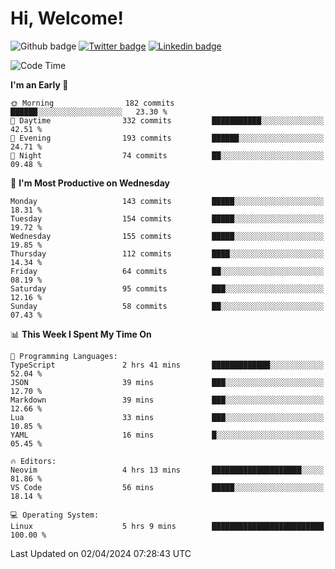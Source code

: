   # Hi, Welcome!
  ![Github badge](https://img.shields.io/github/followers/kraken-afk.svg?style=social&label=Follow&maxAge=2592000)
  [![Twitter badge](https://img.shields.io/badge/-Twitter-00acee?style=flat-square&logo=Twitter&logoColor=white)](https://twitter.com/trshppl)
  [![Linkedin badge](https://img.shields.io/badge/LinkedIn-0077B5?style=flat-square&logo=linkedin&logoColor=white)](https://www.linkedin.com/in/noveanrer)
<!--START_SECTION:waka-->
![Code Time](http://img.shields.io/badge/Code%20Time-124%20hrs%2039%20mins-blue)

**I'm an Early 🐤** 

```text
🌞 Morning                182 commits         ██████░░░░░░░░░░░░░░░░░░░   23.30 % 
🌆 Daytime                332 commits         ███████████░░░░░░░░░░░░░░   42.51 % 
🌃 Evening                193 commits         ██████░░░░░░░░░░░░░░░░░░░   24.71 % 
🌙 Night                  74 commits          ██░░░░░░░░░░░░░░░░░░░░░░░   09.48 % 
```
📅 **I'm Most Productive on Wednesday** 

```text
Monday                   143 commits         █████░░░░░░░░░░░░░░░░░░░░   18.31 % 
Tuesday                  154 commits         █████░░░░░░░░░░░░░░░░░░░░   19.72 % 
Wednesday                155 commits         █████░░░░░░░░░░░░░░░░░░░░   19.85 % 
Thursday                 112 commits         ████░░░░░░░░░░░░░░░░░░░░░   14.34 % 
Friday                   64 commits          ██░░░░░░░░░░░░░░░░░░░░░░░   08.19 % 
Saturday                 95 commits          ███░░░░░░░░░░░░░░░░░░░░░░   12.16 % 
Sunday                   58 commits          ██░░░░░░░░░░░░░░░░░░░░░░░   07.43 % 
```


📊 **This Week I Spent My Time On** 

```text
💬 Programming Languages: 
TypeScript               2 hrs 41 mins       █████████████░░░░░░░░░░░░   52.04 % 
JSON                     39 mins             ███░░░░░░░░░░░░░░░░░░░░░░   12.70 % 
Markdown                 39 mins             ███░░░░░░░░░░░░░░░░░░░░░░   12.66 % 
Lua                      33 mins             ███░░░░░░░░░░░░░░░░░░░░░░   10.85 % 
YAML                     16 mins             █░░░░░░░░░░░░░░░░░░░░░░░░   05.45 % 

🔥 Editors: 
Neovim                   4 hrs 13 mins       ████████████████████░░░░░   81.86 % 
VS Code                  56 mins             █████░░░░░░░░░░░░░░░░░░░░   18.14 % 

💻 Operating System: 
Linux                    5 hrs 9 mins        █████████████████████████   100.00 % 
```


 Last Updated on 02/04/2024 07:28:43 UTC
<!--END_SECTION:waka-->